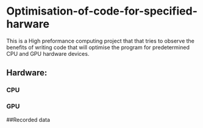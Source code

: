 # Optimisation-of-code-for-specified-harware

This is a High preformance computing project that that tries to observe the benefits of writing code that will optimise the program for predetermined CPU and GPU hardware devices. 

## Hardware:

### CPU

### GPU

##Recorded data
